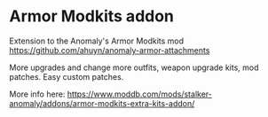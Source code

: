# Armor Modkits addon
Extension to the Anomaly's Armor Modkits mod https://github.com/ahuyn/anomaly-armor-attachments

More upgrades and change more outfits, weapon upgrade kits, mod patches. Easy custom patches.

More info here:
https://www.moddb.com/mods/stalker-anomaly/addons/armor-modkits-extra-kits-addon/
